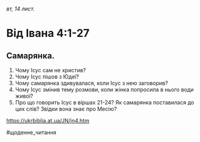 
_вт, 14 лист._

# Від Івана 4:1-27

## Самарянка.
1. Чому Ісус сам не христив?
2. Чому Ісус пішов з Юдеї?
3. Чому самарянка здивувалася, коли Ісус з нею заговорив?
4. Чому Ісус змінив тему розмови, коли жінка попросила в нього води живої?
5. Про що говорить Ісус в віршах 21-24? Як самарянка поставилася до цих слів? Звідки вона знає про Месію?

https://ukrbiblia.at.ua/JN/jn4.htm 

#щоденне_читання
